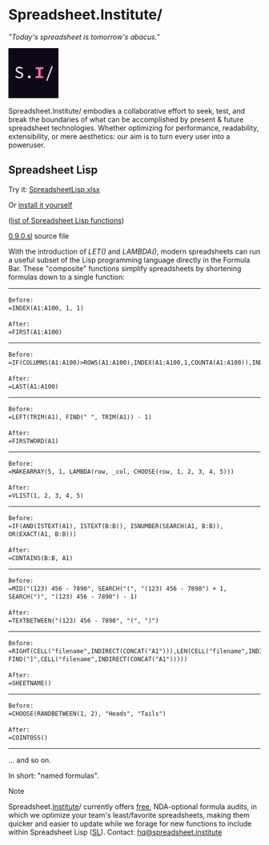 # Spreadsheet.Institute/

*"Today's spreadsheet is tomorrow's abacus."*

<img src="./static/logo.jpeg" width="100" height="100" alt="Spreadsheet.Institute/ logo">

Spreadsheet.Institute/ embodies a collaborative effort to seek, test, and break the boundaries of what can be accomplished by present & future spreadsheet technologies. Whether optimizing for performance, readability, extensibility, or mere aesthetics: our aim is to turn every user into a poweruser.

## Spreadsheet Lisp

Try it: [SpreadsheetLisp.xlsx](https://spreadsheet.institute/lisp/SpreadsheetLisp.xlsx)

Or [install it yourself](https://spreadsheet.institute/lisp/install)

([list of Spreadsheet Lisp functions](https://spreadsheet.institute/lisp/index.html#installation-link))

[0.9.0.sl](./lisp/0.9.0.sl) source file

With the introduction of *LET()* and *LAMBDA()*, modern spreadsheets can run a useful subset of the Lisp programming language directly in the Formula Bar. These "composite" functions simplify spreadsheets by shortening formulas down to a single function:

---

```
Before:
=INDEX(A1:A100, 1, 1)

After:
=FIRST(A1:A100)
```

---

```
Before:
=IF(COLUMNS(A1:A100)>ROWS(A1:A100),INDEX(A1:A100,1,COUNTA(A1:A100)),INDEX(A1:A100,COUNTA(A1:A100),1))

After:
=LAST(A1:A100)
```

---

```
Before:
=LEFT(TRIM(A1), FIND(" ", TRIM(A1)) - 1)

After:
=FIRSTWORD(A1)
```

---

```
Before:
=MAKEARRAY(5, 1, LAMBDA(row, _col, CHOOSE(row, 1, 2, 3, 4, 5)))

After:
=VLIST(1, 2, 3, 4, 5)
```

---

```
Before:
=IF(AND(ISTEXT(A1), ISTEXT(B:B)), ISNUMBER(SEARCH(A1, B:B)), OR(EXACT(A1, B:B)))

After:
=CONTAINS(B:B, A1)
```

---

```
Before:
=MID("(123) 456 - 7890", SEARCH("(", "(123) 456 - 7890") + 1, SEARCH(")", "(123) 456 - 7890") - 1)

After:
=TEXTBETWEEN("(123) 456 - 7890", "(", ")")
```

---

```
Before:
=RIGHT(CELL("filename",INDIRECT(CONCAT("A1"))),LEN(CELL("filename",INDIRECT(CONCAT("A1"))))-FIND("]",CELL("filename",INDIRECT(CONCAT("A1")))))

After:
=SHEETNAME()
```

---

```
Before:
=CHOOSE(RANDBETWEEN(1, 2), "Heads", "Tails")

After:
=COINTOSS()
```

---

... and so on.

In short: "named formulas".

> [!NOTE]
> Spreadsheet.[Institute](https://spreadsheet.institute/)/ currently offers [free](https://www.investopedia.com/terms/f/free-lunch.asp), NDA-optional formula audits, in which we optimize your team's least/favorite spreadsheets, making them quicker and easier to update while we forage for new functions to include within Spreadsheet Lisp ([SL](https://spreadsheet.institute/lisp/)). Contact: hq@spreadsheet.institute